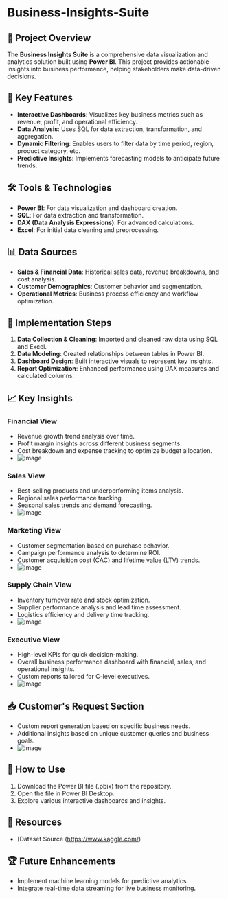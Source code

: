 # Business-Insights-Suite

## 📌 Project Overview
The **Business Insights Suite** is a comprehensive data visualization and analytics solution built using **Power BI**. This project provides actionable insights into business performance, helping stakeholders make data-driven decisions.

## 🎯 Key Features
- **Interactive Dashboards**: Visualizes key business metrics such as revenue, profit, and operational efficiency.
- **Data Analysis**: Uses SQL for data extraction, transformation, and aggregation.
- **Dynamic Filtering**: Enables users to filter data by time period, region, product category, etc.
- **Predictive Insights**: Implements forecasting models to anticipate future trends.

## 🛠️ Tools & Technologies
- **Power BI**: For data visualization and dashboard creation.
- **SQL**: For data extraction and transformation.
- **DAX (Data Analysis Expressions)**: For advanced calculations.
- **Excel**: For initial data cleaning and preprocessing.

## 📊 Data Sources
- **Sales & Financial Data**: Historical sales data, revenue breakdowns, and cost analysis.
- **Customer Demographics**: Customer behavior and segmentation.
- **Operational Metrics**: Business process efficiency and workflow optimization.

## 🚀 Implementation Steps
1. **Data Collection & Cleaning**: Imported and cleaned raw data using SQL and Excel.
2. **Data Modeling**: Created relationships between tables in Power BI.
3. **Dashboard Design**: Built interactive visuals to represent key insights.
4. **Report Optimization**: Enhanced performance using DAX measures and calculated columns.

## 📈 Key Insights
### **Financial View**
- Revenue growth trend analysis over time.
- Profit margin insights across different business segments.
- Cost breakdown and expense tracking to optimize budget allocation.
- ![image](https://github.com/user-attachments/assets/246c9a29-2cae-4712-90dd-66e0dcabd70d)


### **Sales View**
- Best-selling products and underperforming items analysis.
- Regional sales performance tracking.
- Seasonal sales trends and demand forecasting.
- ![image](https://github.com/user-attachments/assets/3b628819-f15d-4ae6-b00b-4831933e19de)



### **Marketing View**
- Customer segmentation based on purchase behavior.
- Campaign performance analysis to determine ROI.
- Customer acquisition cost (CAC) and lifetime value (LTV) trends.
- ![image](https://github.com/user-attachments/assets/54e4a21e-acde-4cee-92a4-ef4ea63dd5a5)


### **Supply Chain View**
- Inventory turnover rate and stock optimization.
- Supplier performance analysis and lead time assessment.
- Logistics efficiency and delivery time tracking.
- ![image](https://github.com/user-attachments/assets/ff5659b5-722c-42f5-b102-d9b2b4febbca)


### **Executive View**
- High-level KPIs for quick decision-making.
- Overall business performance dashboard with financial, sales, and operational insights.
- Custom reports tailored for C-level executives.
- ![image](https://github.com/user-attachments/assets/fc8fc74d-a68b-46fe-bd43-e539f1f7d261)


## 📥 Customer's Request Section
- Custom report generation based on specific business needs.
- Additional insights based on unique customer queries and business goals.
- ![image](https://github.com/user-attachments/assets/4373a03b-1c60-4496-987e-d079775204e0)

  

## 📌 How to Use
1. Download the Power BI file (.pbix) from the repository.
2. Open the file in Power BI Desktop.
3. Explore various interactive dashboards and insights.

## 🔗 Resources
- [Dataset Source (https://www.kaggle.com/)

## 🏆 Future Enhancements
- Implement machine learning models for predictive analytics.
- Integrate real-time data streaming for live business monitoring.
